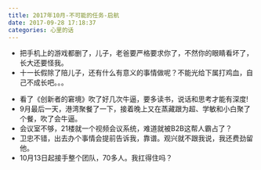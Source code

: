 ```yaml
---
title: 2017年10月-不可能的任务-启航
date: 2017-09-28 17:18:37
categories: 心里的话
---
```

 
 - 把手机上的游戏都删了，儿子，老爸要严格要求你了，不然你的眼睛看坏了，长大还要怪我。
 - 十一长假除了陪儿子，还有什么有意义的事情做呢？不能光给下属打鸡血，自己不成长吧。。。

<!--more-->

 - 看了《创新者的窘境》吹了好几次牛逼，要多读书，说话和思考才能有深度!
 - 9月最后一天，港湾聚餐了一下，接着晚上又在蒸藏跟为超、学敏和小白聚了个餐，吹了会牛逼。
 - 会议室不够，21楼就一个视频会议系统，难道就被B2B这帮人霸占了？
 - 卫忠不错，出去办个事情会提前告诉我，靠谱。观兴就不跟我说，我还费劲留他。		
 - 10月13日起接手整个团队，70多人。我扛得住吗？

 	